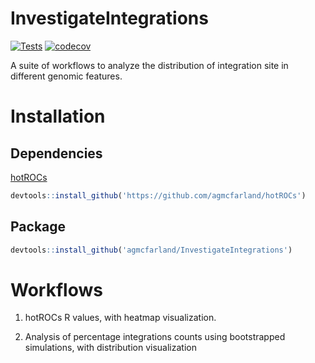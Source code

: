 
# InvestigateIntegrations

<!-- Badges start -->
[![Tests](https://github.com/agmcfarland/InvestigateIntegrations/actions/workflows/test-build.yml/badge.svg)](https://github.com/agmcfarland/InvestigateIntegrations/actions/workflows/test-build.yml)
[![codecov](https://codecov.io/gh/agmcfarland/InvestigateIntegrations/branch/master/graph/badge.svg)](https://codecov.io/gh/agmcfarland/InvestigateIntegrations?branch=master)
<!-- Badges end -->

A suite of workflows to analyze the distribution of integration site in different genomic features.

# Installation

## Dependencies

[hotROCs](https://rdrr.io/github/BushmanLab/hotROCs/)

```R
devtools::install_github('https://github.com/agmcfarland/hotROCs')
```

## Package

```R
devtools::install_github('agmcfarland/InvestigateIntegrations')
```

# Workflows

1. hotROCs R values, with heatmap visualization.

2. Analysis of percentage integrations counts using bootstrapped simulations, with distribution visualization